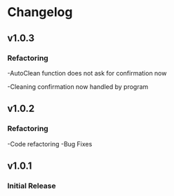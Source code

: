 # Changelog

## v1.0.3
### Refactoring
-AutoClean function does not ask for confirmation now

-Cleaning confirmation now handled by program

## v1.0.2
### Refactoring
-Code refactoring
-Bug Fixes


## v1.0.1
### Initial Release
